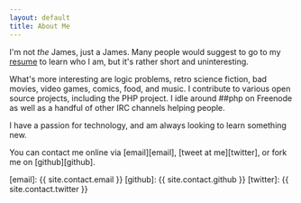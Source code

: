 ```yaml
---
layout: default
title: About Me
---
```


I'm not _the_ James, just a James.  Many people would suggest to go to
my [resume][resume] to learn who I am, but it's rather short and
uninteresting.

What's more interesting are logic problems, retro science fiction, bad movies,
video games, comics, food, and music.  I contribute to various
open source projects, including the PHP project.  I idle around ##php on
Freenode as well as a handful of other IRC channels helping people.

I have a passion for technology, and am always looking to learn something new.



You can contact me online via [email][email], [tweet at me][twitter], or fork me on [github][github].

[resume]: /resume.html
[email]: {{ site.contact.email }}
[github]: {{ site.contact.github }}
[twitter]: {{ site.contact.twitter }}
